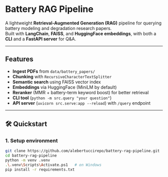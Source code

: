 # Battery RAG Pipeline

A lightweight **Retrieval-Augmented Generation (RAG)** pipeline for querying battery modeling and degradation research papers.  
Built with **LangChain**, **FAISS**, and **HuggingFace embeddings**, with both a **CLI** and a **FastAPI server** for Q&A.

---

## Features
- **Ingest PDFs** from `data/battery_papers/`
- **Chunking** with `RecursiveCharacterTextSplitter`
- **Semantic search** using FAISS vector index
- **Embeddings** via HuggingFace (MiniLM by default)
- **Reranker** (MMR + battery-term keyword boost) for better retrieval
- **CLI tool** (`python -m src.query "your question"`)
- **API server** (`uvicorn src.serve:app --reload`) with `/query` endpoint

---

## 🛠️ Quickstart

### 1. Setup environment
```bash
git clone https://github.com/alebertuccirepo/battery-rag-pipeline.git
cd battery-rag-pipeline
python -m venv .venv
.\.venv\Scripts\Activate.ps1   # on Windows
pip install -r requirements.txt
